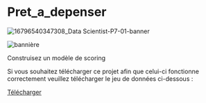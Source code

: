 # Pret_a_depenser
![16796540347308_Data Scientist-P7-01-banner](https://github.com/KANTANDEV/Pret_a_depenser/assets/94462048/9bce0165-972b-48a4-a7f8-cb2bb29ad4ef)

![bannière](https://github.com/KANTANDEV/Pret_a_depenser/assets/94462048/1d71b2a0-e65c-455b-a8e5-556ac23f2b2e)

Construisez un modèle de scoring

Si vous souhaitez télécharger ce projet afin que celui-ci fonctionne correctement veuillez télécharger le jeu de données ci-dessous :

[Télécharger]([https://s3-eu-west-1.amazonaws.com/static.oc-static.com/prod/courses/files/parcours-data-scientist/P2/fr.openfoodfacts.org.products.csv.zip](https://s3-eu-west-1.amazonaws.com/static.oc-static.com/prod/courses/files/Parcours_data_scientist/Projet+-+Impl%C3%A9menter+un+mod%C3%A8le+de+scoring/Projet+Mise+en+prod+-+home-credit-default-risk.zip)https://s3-eu-west-1.amazonaws.com/static.oc-static.com/prod/courses/files/Parcours_data_scientist/Projet+-+Impl%C3%A9menter+un+mod%C3%A8le+de+scoring/Projet+Mise+en+prod+-+home-credit-default-risk.zip)
